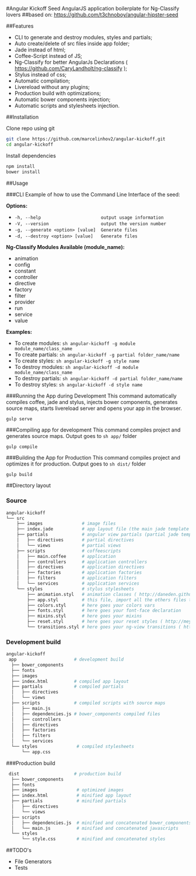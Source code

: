 #Angular Kickoff Seed
AngularJS application boilerplate for Ng-Classify lovers
##based on: https://github.com/t3chnoboy/angular-hipster-seed

##Features
* CLI to generate and destroy modules, styles and partials;
* Auto create/delete of src files inside app folder;
* Jade instead of html;
* Coffee-Script instead of JS;
* Ng-Classify for better AngularJs Declarations ( https://github.com/CaryLandholt/ng-classify );
* Stylus instead of css;
* Automatic compilation;
* Livereload without any plugins;
* Production build with optimizations;
* Automatic bower components injection;
* Automatic scripts and stylesheets injection.

##Installation

Clone repo using git
```sh
git clone https://github.com/marcelinhov2/angular-kickoff.git
cd angular-kickoff
```
Install dependencies
```sh
npm install
bower install
```

##Usage

###CLI
Example of how to use the Command Line Interface of the seed:

__Options:__

* ```-h, --help                       output usage information```
* ```-V, --version                    output the version number```
* ```-g, --generate <option> [value]  Generate files```
* ```-d, --destroy <option> [value]   Generate files```

__Ng-Classify Modules Available (module_name):__ 

* animation
* config
* constant
* controller
* directive
* factory
* filter
* provider
* run
* service
* value

__Examples:__ 

* To create modules:   ```sh angular-kickoff -g module module_name/class_name```
* To create partials:  ```sh angular-kickoff -g partial folder_name/name```
* To create styles:    ```sh angular-kickoff -g style name```
* To destroy modules:  ```sh angular-kickoff -d module module_name/class_name```
* To destroy partials: ```sh angular-kickoff -d partial folder_name/name```
* To destroy styles:   ```sh angular-kickoff -d style name```


###Running the App during Development
This command automatically compiles coffee, jade and stylus, injects bower components, generates source maps, starts livereload server and opens your app in the browser.
```sh
gulp serve
```

###Compiling app for development
This command compiles project and generates source maps. Output goes to ```sh app/``` folder
```
gulp compile
```

###Building the App for Production
This command compiles project and optimizes it for production. Output goes to ```sh dist/``` folder
```
gulp build
```

##Directory layout

### Source

```sh
angular-kickoff
└── src
    ├── images               # image files
    ├── index.jade           # app layout file (the main jade template file of the app)
    ├── partials             # angular view partials (partial jade templates)
    │   ├── directives       # partial directives
    │   └── views            # partial views
    ├── scripts              # coffeescripts
    │   ├── main.coffee      # application
    │   ├── controllers      # application controllers
    │   ├── directives       # application directives
    │   ├── factories        # application factories
    │   ├── filters          # application filters
    │   └── services         # application services
    └── styles               # stylus stylesheets
        ├── animation.styl   # animation classes ( http://daneden.github.io/animate.css/ )
        ├── app.styl         # this file, import all the others files that you create
        ├── colors.styl      # here goes your colors vars
        ├── fonts.styl       # here goes your font-face declaration
        ├── mixins.styl      # here goes your mixins
        ├── reset.styl       # here goes your reset styles ( http://meyerweb.com/eric/tools/css/reset/ )
        └── transitions.styl # here goes your ng-view transitions ( https://github.com/mgechev/angular-transitions )
```

### Development build

```sh
angular-kickoff
 app                      # development build
  ├── bower_components
  ├── fonts
  ├── images
  ├── index.html          # compiled app layout
  ├── partials            # compiled partials
  │   ├── directives
  │   └── views
  ├── scripts             # compiled scripts with source maps
  │   ├── main.js
  │   ├── dependencies.js # bower_components compiled files
  │   ├── controllers
  │   ├── directives
  │   ├── factories
  │   ├── filters
  │   └── services
  └── styles               # compiled stylesheets
      └── app.css
```

###Production build

```sh
 dist                     # production build
  ├── bower_components
  ├── fonts
  ├── images               # optimized images
  ├── index.html           # minified app layout
  ├── partials             # minified partials
  │   ├── directives
  │   └── views
  ├── scripts
  │   ├── dependencies.js  # minified and concatenated bower_components
  │   └── main.js          # minified and concatenated javascripts
  └── styles
      └── style.css        # minified and concatenated styles
```

##TODO's
* File Generators
* Tests